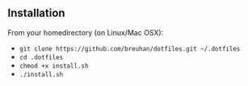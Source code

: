 ## Installation

From your homedirectory (on Linux/Mac OSX):

* `git clone https://github.com/breuhan/dotfiles.git ~/.dotfiles`
* `cd .dotfiles`
* `chmod +x install.sh`
* `./install.sh`

